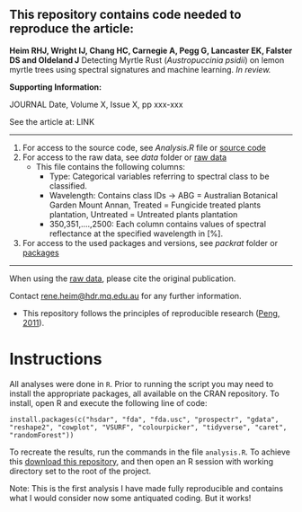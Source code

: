 ## This repository contains code needed to reproduce the article:

**Heim RHJ, Wright IJ, Chang HC, Carnegie A, Pegg G, Lancaster EK, Falster DS and Oldeland J** Detecting Myrtle Rust (*Austropuccinia psidii*) on lemon myrtle trees using spectral signatures and machine learning. *In review.*

**Supporting Information:**
  
JOURNAL
Date, Volume X, Issue X, pp xxx-xxx

See the article at: LINK
***
    
1. For access to the source code, see *Analysis.R* file or [source code](https://github.com/ReneHeim/MyrtleRust-LemonMyrtle-Classification/blob/master/Analysis.R)  
2. For access to the raw data, see *data* folder or [raw data](https://github.com/ReneHeim/MyrtleRust-LemonMyrtle-Classification/blob/master/data/Input_for_C1_AllSpectraABGPlantation_LeafClip.csv) 
	+ This file contains the following columns:
		- Type: Categorical variables referring to spectral class to be classified.
		- Wavelength: Contains class IDs -> ABG = Australian Botanical Garden Mount Annan, Treated = Fungicide treated plants plantation, Untreated = Untreated plants plantation
		- 350,351,....,2500: Each column contains values of spectral reflectance at the specified wavelength in [%].
3. For access to the used packages and versions, see *packrat* folder or [packages](https://github.com/paternogbc/2015_Rohr_et_al_JAEcol/tree/master/packrat)  
    
***
When using the [raw data](https://github.com/ReneHeim/MyrtleRust-LemonMyrtle-Classification/blob/master/data/Input_for_C1_AllSpectraABGPlantation_LeafClip.csv), please cite the original publication.

Contact rene.heim@hdr.mq.edu.au for any further information.  

+ This repository follows the principles of reproducible research ([Peng, 2011](http://www.sciencemag.org/content/334/6060/1226)).

# Instructions

All analyses were done in `R`. Prior to running the script you may need to install the appropriate packages, all available on the CRAN repository. To install, open R and execute the following line of code:

```
install.packages(c("hsdar", "fda", "fda.usc", "prospectr", "gdata", "reshape2", "cowplot", "VSURF", "colourpicker", "tidyverse", "caret", "randomForest"))
```

To recreate the results, run the commands in the file `analysis.R`. To achieve this [download this repository](https://github.com/reneheim/myrtlerust-lemonmyrtle-classification/archive/master.zip), and then open an R session with working directory set to the root of the project.


Note: This is the first analysis I have made fully reproducible and contains what I would consider now some antiquated coding. But it works!
